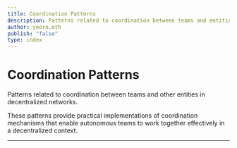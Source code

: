 ```yaml
---
title: Coordination Patterns
description: Patterns related to coordination between teams and entities in decentralized networks
author: yeoro.eth
publish: "false"
type: index
---
```


# Coordination Patterns

Patterns related to coordination between teams and other entities in decentralized networks.

These patterns provide practical implementations of coordination mechanisms that enable autonomous teams to work together effectively in a decentralized context.

---
